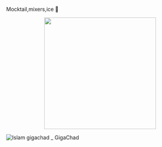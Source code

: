 Mocktail,mixers,ice 🫠
<div align="center">
  <img src="![Islam gigachad _ GigaChad](https://github.com/user-attachments/assets/f0d82c66-eec2-4625-be75-675f56492b63)" width="300"/>
</div>

![Islam gigachad _ GigaChad](https://github.com/user-attachments/assets/f0d82c66-eec2-4625-be75-675f56492b63)
